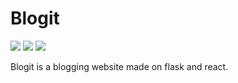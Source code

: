 # Blogit

[![](https://img.shields.io/badge/License-MIT-green)](LICENSE)
[![](https://img.shields.io/badge/Version-0.1.1-blue)](#blogit)
![](https://img.shields.io/badge/Development_status-WIP-red)

Blogit is a blogging website made on flask and react.
